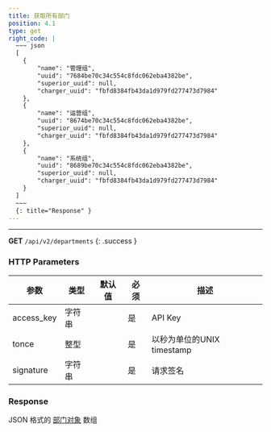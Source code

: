 ```yaml
---
title: 获取所有部门
position: 4.1
type: get
right_code: |
  ~~~ json
  [
    {
        "name": "管理组",
        "uuid": "7684be70c34c554c8fdc062eba4382be",
        "superior_uuid": null,
        "charger_uuid": "fbfd8384fb43da1d979fd277473d7984"
    },
    {
        "name": "运营组",
        "uuid": "8674be70c34c554c8fdc062eba4382be",
        "superior_uuid": null,
        "charger_uuid": "fbfd8384fb43da1d979fd277473d7984"
    },
    {
        "name": "系统组",
        "uuid": "8689be70c34c554c8fdc062eba4382be",
        "superior_uuid": null,
        "charger_uuid": "fbfd8384fb43da1d979fd277473d7984"
    }
  ]
  ~~~
  {: title="Response" }
---
```

---

**GET** `/api/v2/departments`
{: .success }

### HTTP Parameters

参数       | 类型       | 默认值 | 必须 | 描述
-----------|------------|--------|------|----------------------------|
access_key | 字符串     |        | 是   | API Key
tonce      | 整型       |        | 是   | 以秒为单位的UNIX timestamp
signature  | 字符串     |        | 是   | 请求签名

### Response

JSON 格式的 [部门对象](#objectdepartment) 数组